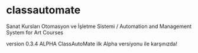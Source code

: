 classautomate
=================
Sanat Kursları Otomasyon ve İşletme Sistemi / Automation and Management System for Art Courses

version 0.3.4 ALPHA
ClassAutoMate ilk Alpha versiyonu ile karşınızda!
